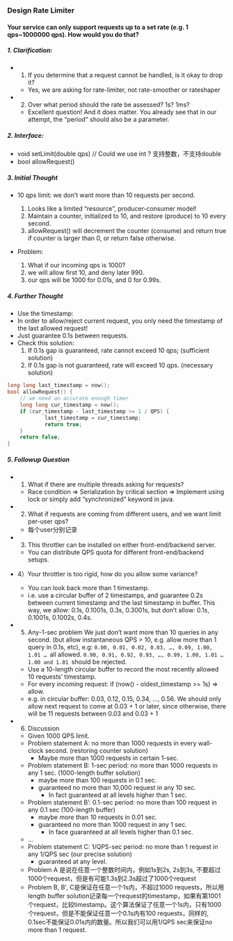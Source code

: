 ### Design Rate Limiter
#### Your service can only support requests up to a set rate (e.g. 1 qps~1000000 qps). How would you do that?

##### 1. Clarification:
* 1) If you determine that a request cannot be handled, is it okay to drop it?
    * Yes, we are asking for rate-limiter, not rate-smoother or rateshaper
* 2) Over what period should the rate be assessed? 1s? 1ms?
    * Excellent question! And it does matter. You already see that in our attempt, the “period” should also be a parameter.
     
##### 2. Interface:
* void setLimit(double qps) // Could we use int ? 支持整数，不支持double
* bool allowRequest()

##### 3. Initial Thought 
* 10 qps limit: we don’t want more than 10 requests per second.
   1. Looks like a limited “resource”, producer-consumer model!
   2. Maintain a counter, initialized to 10, and restore (produce) to 10 every second.
   3. allowRequest() will decrement the counter (consume) and return true if counter is larger than 0, or return false otherwise.

* Problem:
    1. What if our incoming qps is 1000?
    2. we will allow first 10, and deny later 990.
    3. our qps will be 1000 for 0.01s, and 0 for 0.99s.
    
##### 4. Further Thought 
* Use the timestamp: 
* In order to allow/reject current request, you only need the timestamp of the last allowed request!
* Just guarantee 0.1s between requests.
* Check this solution:
    1. If 0.1s gap is guaranteed, rate cannot exceed 10 qps; (sufficient solution)
    2. If 0.1s gap is not guaranteed, rate will exceed 10 qps. (necessary solution)

```c++
long long last_timestamp = now();
bool allowRequest() {
    // we need an accurate enough timer 
    long long cur_timestamp = now();
    if (cur_timestamp - last_timestamp >= 1 / QPS) {
            last_timestamp = cur_timestamp;
            return true;
    }
    return false;
} 
```

##### 5. Followup Question
* 1) What if there are multiple threads asking for requests?
    * Race condition => Serialization by critical section => Implement using lock or simply add “synchronized” keyword in java.
    
* 2) What if requests are coming from different users, and we want limit per-user qps?
    * 每个user分别记录
    
* 3) This throttler can be installed on either front-end/backend server.
    * You can distribute QPS quota for different front-end/backend setups.
    
* 4）Your throttler is too rigid, how do you allow some variance?
    * You can look back more than 1 timestamp.
    * i.e. use a circular buffer of 2 timestamps, and guarantee 0.2s between current timestamp and the last timestamp in buffer. This way, we allow: 0.1s, 0.1001s, 0.3s, 0.3001s, but don’t allow: 0.1s, 0.1001s, 0.1002s, 0.4s.

* 5)  Any-1-sec problem 
We just don’t want more than 10 queries in any second. (but allow instantaneous QPS > 10, e.g. allow more than 1 query in 0.1s, etc), e.g: ```0.00, 0.01, 0.02, 0.03, …, 0.09, 1.00, 1.01 … ```all allowed. ```0.90, 0.91, 0.92, 0.93, …, 0.99, 1.00, 1.01 …1.00 and 1.01 ```should be rejected.
    * Use a 10-length circular buffer to record the most recently allowed 10 requests’ timestamp.
    * For every incoming request: if (now() - oldest_timestamp >= 1s) => allow.
    * e.g. in circular buffer: 0.03, 0.12, 0.15, 0.34, …, 0.56. We should only allow next request to come at 0.03 + 1 or later, since otherwise, there will be 11 requests between 0.03 and 0.03 + 1

* 6) Discussion
    * Given 1000 QPS limit.
    * Problem statement A: no more than 1000 requests in every wall-clock second. (restoring counter solution)
         * Maybe more than 1000 requests in certain 1-sec.
    * Problem statement B: 1-sec period: no more than 1000 requests in any 1 sec. (1000-length buffer solution)
         * maybe more than 100 requests in 0.1 sec.
         * guaranteed no more than 10,000 request in any 10 sec.
            * In fact guaranteed at all levels higher than 1 sec.
    * Problem statement B’: 0.1-sec period: no more than 100 request in any 0.1 sec (100-length buffer)
         * maybe more than 10 requests in 0.01 sec.
         * guaranteed no more than 1000 request in any 1 sec.
            * In face guaranteed at all levels higher than 0.1 sec.
    * …
    * Problem statement C: 1/QPS-sec period: no more than 1 request in any 1/QPS sec (our precise solution)
         * guaranteed at any level.
    * Problem A 是说在任意一个整数时间内，例如1s到2s, 2s到3s, 不要超过1000个request，但是有可能1.3s到2.3s超过了1000个request
    * Problem B, B', C是保证在任意一个1s内，不超过1000 requests，所以用length buffer solution记录每一个request的timestamp，如果有第1001个request，比较timestamp。这个算法保证了任意一个1s内，只有1000个request，但是不能保证任意一个0.1s内有100 requests，同样的, 0.1sec不能保证0.01s内的数量。所以我们可以用1/QPS sec来保证no more than 1 request.
    
   
